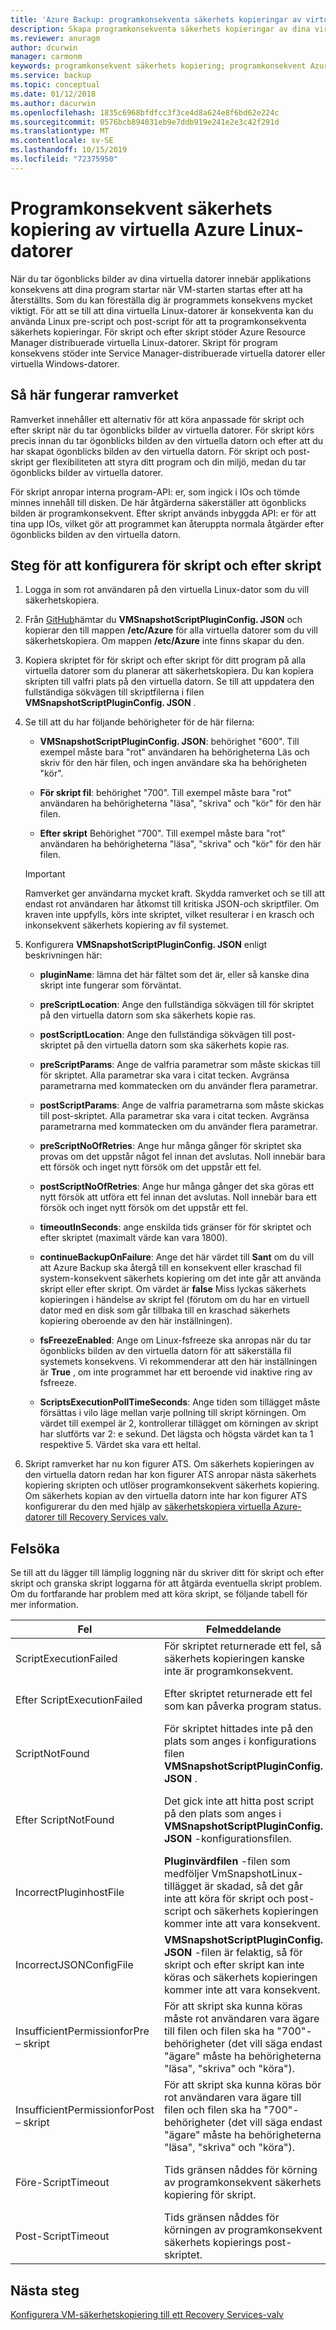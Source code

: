 ```yaml
---
title: 'Azure Backup: programkonsekventa säkerhets kopieringar av virtuella Linux-datorer'
description: Skapa programkonsekventa säkerhets kopieringar av dina virtuella Linux-datorer till Azure. Den här artikeln förklarar hur du konfigurerar skript ramverket för att säkerhetskopiera virtuella Linux-datorer som distribueras i Azure. Den här artikeln innehåller också felsöknings information.
ms.reviewer: anuragm
author: dcurwin
manager: carmonm
keywords: programkonsekvent säkerhets kopiering; programkonsekvent Azure VM-säkerhetskopiering; Linux VM-säkerhetskopiering; Azure Backup
ms.service: backup
ms.topic: conceptual
ms.date: 01/12/2018
ms.author: dacurwin
ms.openlocfilehash: 1835c6968bfdfcc3f3ce4d8a624e8f6bd62e224c
ms.sourcegitcommit: 0576bcb894031eb9e7ddb919e241e2e3c42f291d
ms.translationtype: MT
ms.contentlocale: sv-SE
ms.lasthandoff: 10/15/2019
ms.locfileid: "72375950"
---
```

# <a name="application-consistent-backup-of-azure-linux-vms"></a>Programkonsekvent säkerhets kopiering av virtuella Azure Linux-datorer

När du tar ögonblicks bilder av dina virtuella datorer innebär applikations konsekvens att dina program startar när VM-starten startas efter att ha återställts. Som du kan föreställa dig är programmets konsekvens mycket viktigt. För att se till att dina virtuella Linux-datorer är konsekventa kan du använda Linux pre-script och post-script för att ta programkonsekventa säkerhets kopieringar. För skript och efter skript stöder Azure Resource Manager distribuerade virtuella Linux-datorer. Skript för program konsekvens stöder inte Service Manager-distribuerade virtuella datorer eller virtuella Windows-datorer.

## <a name="how-the-framework-works"></a>Så här fungerar ramverket

Ramverket innehåller ett alternativ för att köra anpassade för skript och efter skript när du tar ögonblicks bilder av virtuella datorer. För skript körs precis innan du tar ögonblicks bilden av den virtuella datorn och efter att du har skapat ögonblicks bilden av den virtuella datorn. För skript och post-skript ger flexibiliteten att styra ditt program och din miljö, medan du tar ögonblicks bilder av virtuella datorer.

För skript anropar interna program-API: er, som ingick i IOs och tömde minnes innehåll till disken. De här åtgärderna säkerställer att ögonblicks bilden är programkonsekvent. Efter skript används inbyggda API: er för att tina upp IOs, vilket gör att programmet kan återuppta normala åtgärder efter ögonblicks bilden av den virtuella datorn.

## <a name="steps-to-configure-pre-script-and-post-script"></a>Steg för att konfigurera för skript och efter skript

1. Logga in som rot användaren på den virtuella Linux-dator som du vill säkerhetskopiera.

2. Från [GitHub](https://github.com/MicrosoftAzureBackup/VMSnapshotPluginConfig)hämtar du **VMSnapshotScriptPluginConfig. JSON** och kopierar den till mappen **/etc/Azure** för alla virtuella datorer som du vill säkerhetskopiera. Om mappen **/etc/Azure** inte finns skapar du den.

3. Kopiera skriptet för för skript och efter skript för ditt program på alla virtuella datorer som du planerar att säkerhetskopiera. Du kan kopiera skripten till valfri plats på den virtuella datorn. Se till att uppdatera den fullständiga sökvägen till skriptfilerna i filen **VMSnapshotScriptPluginConfig. JSON** .

4. Se till att du har följande behörigheter för de här filerna:

   - **VMSnapshotScriptPluginConfig. JSON**: behörighet "600". Till exempel måste bara "rot" användaren ha behörigheterna Läs och skriv för den här filen, och ingen användare ska ha behörigheten "kör".

   - **För skript fil**: behörighet "700".  Till exempel måste bara "rot" användaren ha behörigheterna "läsa", "skriva" och "kör" för den här filen.

   - **Efter skript** Behörighet "700". Till exempel måste bara "rot" användaren ha behörigheterna "läsa", "skriva" och "kör" för den här filen.

   > [!IMPORTANT]
   > Ramverket ger användarna mycket kraft. Skydda ramverket och se till att endast rot användaren har åtkomst till kritiska JSON-och skriptfiler.
   > Om kraven inte uppfylls, körs inte skriptet, vilket resulterar i en krasch och inkonsekvent säkerhets kopiering av fil systemet.
   >

5. Konfigurera **VMSnapshotScriptPluginConfig. JSON** enligt beskrivningen här:
    - **pluginName**: lämna det här fältet som det är, eller så kanske dina skript inte fungerar som förväntat.

    - **preScriptLocation**: Ange den fullständiga sökvägen till för skriptet på den virtuella datorn som ska säkerhets kopie ras.

    - **postScriptLocation**: Ange den fullständiga sökvägen till post-skriptet på den virtuella datorn som ska säkerhets kopie ras.

    - **preScriptParams**: Ange de valfria parametrar som måste skickas till för skriptet. Alla parametrar ska vara i citat tecken. Avgränsa parametrarna med kommatecken om du använder flera parametrar.

    - **postScriptParams**: Ange de valfria parametrarna som måste skickas till post-skriptet. Alla parametrar ska vara i citat tecken. Avgränsa parametrarna med kommatecken om du använder flera parametrar.

    - **preScriptNoOfRetries**: Ange hur många gånger för skriptet ska provas om det uppstår något fel innan det avslutas. Noll innebär bara ett försök och inget nytt försök om det uppstår ett fel.

    - **postScriptNoOfRetries**: Ange hur många gånger det ska göras ett nytt försök att utföra ett fel innan det avslutas. Noll innebär bara ett försök och inget nytt försök om det uppstår ett fel.

    - **timeoutInSeconds**: ange enskilda tids gränser för för skriptet och efter skriptet (maximalt värde kan vara 1800).

    - **continueBackupOnFailure**: Ange det här värdet till **Sant** om du vill att Azure Backup ska återgå till en konsekvent eller kraschad fil system-konsekvent säkerhets kopiering om det inte går att använda skript eller efter skript. Om värdet är **false** Miss lyckas säkerhets kopieringen i händelse av skript fel (förutom om du har en virtuell dator med en disk som går tillbaka till en kraschad säkerhets kopiering oberoende av den här inställningen).

    - **fsFreezeEnabled**: Ange om Linux-fsfreeze ska anropas när du tar ögonblicks bilden av den virtuella datorn för att säkerställa fil systemets konsekvens. Vi rekommenderar att den här inställningen är **True** , om inte programmet har ett beroende vid inaktive ring av fsfreeze.

    - **ScriptsExecutionPollTimeSeconds**: Ange tiden som tillägget måste försättas i vilo läge mellan varje pollning till skript körningen. Om värdet till exempel är 2, kontrollerar tillägget om körningen av skript har slutförts var 2: e sekund. Det lägsta och högsta värdet kan ta 1 respektive 5. Värdet ska vara ett heltal.

6. Skript ramverket har nu kon figurer ATS. Om säkerhets kopieringen av den virtuella datorn redan har kon figurer ATS anropar nästa säkerhets kopiering skripten och utlöser programkonsekvent säkerhets kopiering. Om säkerhets kopian av den virtuella datorn inte har kon figurer ATS konfigurerar du den med hjälp av [säkerhetskopiera virtuella Azure-datorer till Recovery Services valv.](https://docs.microsoft.com/azure/backup/backup-azure-vms-first-look-arm)

## <a name="troubleshooting"></a>Felsöka

Se till att du lägger till lämplig loggning när du skriver ditt för skript och efter skript och granska skript loggarna för att åtgärda eventuella skript problem. Om du fortfarande har problem med att köra skript, se följande tabell för mer information.

| Fel | Felmeddelande | Rekommenderad åtgärd |
| ------------------------ | -------------- | ------------------ |
| ScriptExecutionFailed |För skriptet returnerade ett fel, så säkerhets kopieringen kanske inte är programkonsekvent.| Åtgärda problemet genom att titta på fel loggarna för skriptet.|  
|Efter ScriptExecutionFailed |Efter skriptet returnerade ett fel som kan påverka program status. |Granska fel loggarna för skriptet för att åtgärda problemet och kontrol lera program statusen. |
| ScriptNotFound |För skriptet hittades inte på den plats som anges i konfigurations filen **VMSnapshotScriptPluginConfig. JSON** . |Kontrol lera att för skript finns på den sökväg som anges i konfigurations filen för att säkerställa programkonsekvent säkerhets kopiering.|
| Efter ScriptNotFound |Det gick inte att hitta post script på den plats som anges i **VMSnapshotScriptPluginConfig. JSON** -konfigurationsfilen. |Se till att efter skript finns på den sökväg som anges i konfigurations filen för att säkerställa programkonsekvent säkerhets kopiering.|
| IncorrectPluginhostFile |**Pluginvärdfilen** -filen som medföljer VmSnapshotLinux-tillägget är skadad, så det går inte att köra för skript och post-script och säkerhets kopieringen kommer inte att vara konsekvent.| Avinstallera **VmSnapshotLinux** -tillägget och ominstalleras automatiskt med nästa säkerhets kopiering för att åtgärda problemet. |
| IncorrectJSONConfigFile | **VMSnapshotScriptPluginConfig. JSON** -filen är felaktig, så för skript och efter skript kan inte köras och säkerhets kopieringen kommer inte att vara konsekvent. | Ladda ned kopian från [GitHub](https://github.com/MicrosoftAzureBackup/VMSnapshotPluginConfig) och konfigurera den igen. |
| InsufficientPermissionforPre – skript | För att skript ska kunna köras måste rot användaren vara ägare till filen och filen ska ha "700"-behörigheter (det vill säga endast "ägare" måste ha behörigheterna "läsa", "skriva" och "köra"). | Se till att "rot" användaren är ägare till skript filen och att endast "ägare" har behörigheterna "läsa", "skriva" och "kör". |
| InsufficientPermissionforPost – skript | För att skript ska kunna köras bör rot användaren vara ägare till filen och filen ska ha "700"-behörigheter (det vill säga endast "ägare" måste ha behörigheterna "läsa", "skriva" och "köra"). | Se till att "rot" användaren är ägare till skript filen och att endast "ägare" har behörigheterna "läsa", "skriva" och "kör". |
| Före-ScriptTimeout | Tids gränsen nåddes för körning av programkonsekvent säkerhets kopiering för skript. | Kontrol lera skriptet och öka tids gränsen i filen **VMSnapshotScriptPluginConfig. JSON** som finns på **/etc/Azure**. |
| Post-ScriptTimeout | Tids gränsen nåddes för körningen av programkonsekvent säkerhets kopierings post-skriptet. | Kontrol lera skriptet och öka tids gränsen i filen **VMSnapshotScriptPluginConfig. JSON** som finns på **/etc/Azure**. |

## <a name="next-steps"></a>Nästa steg

[Konfigurera VM-säkerhetskopiering till ett Recovery Services-valv](https://docs.microsoft.com/azure/backup/backup-azure-arm-vms)
